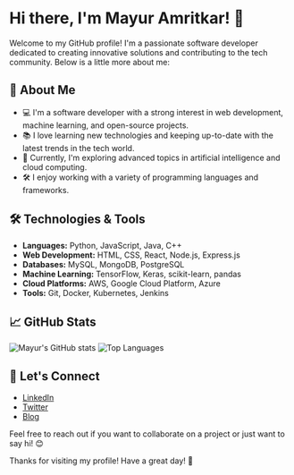 # Hi there, I'm Mayur Amritkar! 👋

Welcome to my GitHub profile! I'm a passionate software developer dedicated to creating innovative solutions and contributing to the tech community. Below is a little more about me:

## 🚀 About Me

- 💻 I'm a software developer with a strong interest in web development, machine learning, and open-source projects.
- 📚 I love learning new technologies and keeping up-to-date with the latest trends in the tech world.
- 🌱 Currently, I'm exploring advanced topics in artificial intelligence and cloud computing.
- 🛠️ I enjoy working with a variety of programming languages and frameworks.

## 🛠️ Technologies & Tools

- **Languages:** Python, JavaScript, Java, C++
- **Web Development:** HTML, CSS, React, Node.js, Express.js
- **Databases:** MySQL, MongoDB, PostgreSQL
- **Machine Learning:** TensorFlow, Keras, scikit-learn, pandas
- **Cloud Platforms:** AWS, Google Cloud Platform, Azure
- **Tools:** Git, Docker, Kubernetes, Jenkins

## 📈 GitHub Stats

![Mayur's GitHub stats](https://github-readme-stats.vercel.app/api?username=mayuramritkar&show_icons=true&theme=radical)
![Top Languages](https://github-readme-stats.vercel.app/api/top-langs/?username=mayuramritkar&layout=compact&theme=radical)

## 🔗 Let's Connect

- [LinkedIn](https://www.linkedin.com/in/mayuramritkar/)
- [Twitter](https://twitter.com/mayuramritkar)
- [Blog](https://mayuramritkar.dev/blog)

Feel free to reach out if you want to collaborate on a project or just want to say hi! 😊

Thanks for visiting my profile! Have a great day! 🚀
